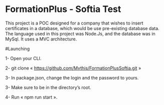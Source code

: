 
# FormationPlus - Softia Test

This project is a POC designed for a company that wishes to insert certificates in a database, which would be use pre-existing database data. 
The language used in this project was Node.Js, and the database was in MySql. It uses a MVC architecture. 

#Launching

1- Open your CLI. 

2- git clone « https://github.com/Mvthis/FormationPlusSoftia.git »

3- In package.json, change the login and the password to yours.

3- Make sure to be in the directory’s root. 

4- Run « npm run start ». 



